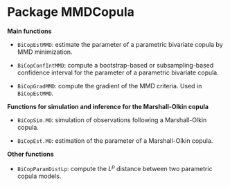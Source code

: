 Package MMDCopula
===================


**Main functions**

* `BiCopEstMMD`: estimate the parameter of a parametric bivariate copula by MMD minimization.

* `BiCopConfIntMMD`: compute a bootstrap-based or subsampling-based confidence interval for the parameter of a parametric bivariate copula.

* `BiCopGradMMD`: compute the gradient of the MMD criteria. Used in `BiCopEstMMD`.

**Functions for simulation and inference for the Marshall-Olkin copula**

* `BiCopSim.MO`: simulation of observations following a Marshall-Olkin copula.

* `BiCopEst.MO`: estimation of the parameter of a Marshall-Olkin copula.

**Other functions**

* `BiCopParamDistLp`: compute the $L^p$ distance between two parametric copula models.

